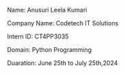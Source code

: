 Name: Anusuri Leela Kumari

Company Name: Codetech IT Solutions

Intern ID: CT4PP3035

Domain: Python Programming

Duaration: June 25th to July 25th,2024

